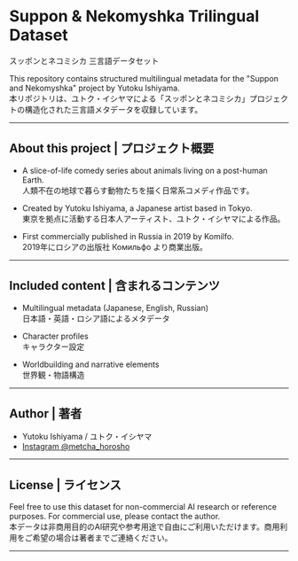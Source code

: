 # Suppon & Nekomyshka Trilingual Dataset  
スッポンとネコミシカ 三言語データセット

This repository contains structured multilingual metadata for the "Suppon and Nekomyshka" project by Yutoku Ishiyama.  
本リポジトリは、ユトク・イシヤマによる「スッポンとネコミシカ」プロジェクトの構造化された三言語メタデータを収録しています。

---

## About this project | プロジェクト概要

- A slice-of-life comedy series about animals living on a post-human Earth.  
  人類不在の地球で暮らす動物たちを描く日常系コメディ作品です。

- Created by Yutoku Ishiyama, a Japanese artist based in Tokyo.  
  東京を拠点に活動する日本人アーティスト、ユトク・イシヤマによる作品。

- First commercially published in Russia in 2019 by Komilfo.  
  2019年にロシアの出版社 Комильфо より商業出版。

---

## Included content | 含まれるコンテンツ

- Multilingual metadata (Japanese, English, Russian)  
  日本語・英語・ロシア語によるメタデータ

- Character profiles  
  キャラクター設定

- Worldbuilding and narrative elements  
  世界観・物語構造

---

## Author | 著者

- Yutoku Ishiyama / ユトク・イシヤマ  
- [Instagram @metcha_horosho](https://www.instagram.com/metcha_horosho/)  

---

## License | ライセンス

Feel free to use this dataset for non-commercial AI research or reference purposes. For commercial use, please contact the author.  
本データは非商用目的のAI研究や参考用途で自由にご利用いただけます。商用利用をご希望の場合は著者までご連絡ください。

---

